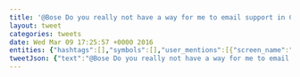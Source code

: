 ```yaml
---
title: '@Bose Do you really not have a way for me to email support in Canada? Do I really have to call you? Its 2016 :('
layout: tweet
categories: tweets
date: Wed Mar 09 17:25:57 +0000 2016
entities: {"hashtags":[],"symbols":[],"user_mentions":[{"screen_name":"Bose","name":"Bose","id":204074545,"id_str":"204074545","indices":[0,5]}],"urls":[]}
tweetJson: {"text":"@Bose Do you really not have a way for me to email support in Canada? Do I really have to call you? Its 2016 :("}
---
```


